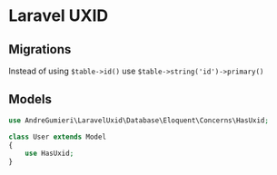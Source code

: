 # Laravel UXID

## Migrations
Instead of using `$table->id()` use `$table->string('id')->primary()`

## Models
```php
use AndreGumieri\LaravelUxid\Database\Eloquent\Concerns\HasUxid;

class User extends Model
{
    use HasUxid;
}
```